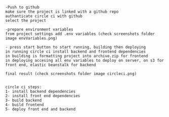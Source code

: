 
    -Push to github
    make sure the project is linked with a github repo
    authanticate circle ci with github
    select the project

    -prepare environment variables
    from project settings add .env variables (check screenshots folder image envVariables.png)

    - press start button to start running, building then deploying
    in running circle ci install backend and frontend dependencies
    in building is formatting project into archive.zip for frontend
    in deploying accesing all env variables to deploy on server, on s3 for front end, elastic beanstalk for backend

    final result (check screenshots folder image circleci.png)


    circle ci steps:
    1- install backend dependencies
    2- install front end dependencies
    3- build backend
    4- build frontend
    5- deploy front end and backend

